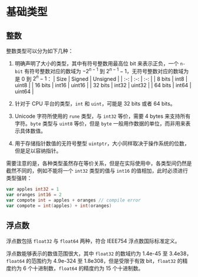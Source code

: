 # 基础类型

## 整数

整数类型可以分为如下几种：

1. 明确声明了大小的类型，其中有符号整数用最高位 bit 来表示正负，一个 `n-bit` 有符号整数对应的数域为 $-2^{n-1}$ 到 $2^{n-1}-1$，无符号整数对应的数域为 是 0 到 $2^n-1$：
    | Size | Signed | Unsigned |
    | :-: | :-: | :-: |
    | 8 bits | int8 | uint8 |
    | 16 bits | int16 | uint16 |
    | 32 bits | int32 | uint32 |
    | 64 bits | int64 | uint64 |

2. 针对于 CPU 平台的类型，`int` 和 `uint`，可能是 32 bits 或者 64 bits。

3. Unicode 字符所使用的 `rune` 类型，与 `int32` 等价，需要 4 bytes 来支持所有字符。`byte` 类型与 `uint8` 等价，但是 `byte` 一般用作数据的单位，而非用来表示具体数值。

4. 用于存储指针数值的无符号整型 `uintptr`，大小同样取决于操作系统的位数，但是足以容纳指针。

需要注意的是，各种类型虽然存在等价关系，但是在实际使用中，各类型间仍然是截然不同的，例如不能将一个 `int32` 类型的值与 `int16` 的值相加，此时必须进行类型强转：

```go
var apples int32 = 1
var oranges int16 = 2
var compote int = apples + oranges // compile error
var compote = int(apples) + int(oranges)
```

## 浮点数

浮点数包括 `float32` 与 `float64` 两种，符合 IEEE754 浮点数国际标准定义。

浮点数能够表示的数值范围很大，其中 `float32` 的数域约为 1.4e-45 至 3.4e38，`float64` 的范围约为 4.9e-324 至 1.8e308，但是受限于有效 bit，`float32` 的精度约为 6 个十进制数，`float64` 的精度约为 15 个十进制数。
